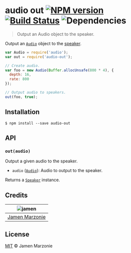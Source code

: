 # audio out [![NPM version][npm-image]][npm-url] [![Build Status][travis-image]][travis-url] ![Dependencies][david]
> Output an Audio object to the speaker.

Output an [`Audio`][audio] object to the [speaker][speaker].
```js
var Audio = require('audio');
var out = require('audio-out');

// Create audio.
var foo = new Audio(Buffer.allocUnsafe(800 * 4), {
  depth: 16,
  rate: 800
});

// Output audio to speakers.
out(foo, true);
```

## Installation
```shell
$ npm install --save audio-out
```

## API
### `out(audio)`
Output a given audio to the speaker.
 - `audio` ([`Audio`][audio]): Audio to output to the speaker.

Returns a [`Speaker`][speaker] instance.

## Credits
| ![jamen][avatar] |
|:---:|
| [Jamen Marzonie][github] |

## License
[MIT](LICENSE) &copy; Jamen Marzonie

[avatar]: https://avatars.githubusercontent.com/u/6251703?v=3&s=125
[github]: https://github.com/jamen
[npm-image]: https://badge.fury.io/js/audio-decode-wav.svg
[npm-url]: https://npmjs.org/package/audio-decode-wav
[travis-image]: https://travis-ci.org/audiojs/decode-wav.svg?branch=master
[travis-url]: https://travis-ci.org/audiojs/decode-wav
[audio]: https://github.com/audiojs/audio
[david]: https://david-dm.org/audiojs/decode-wav.svg
[speaker]: https://github.com/TooTallNate/node-speaker
